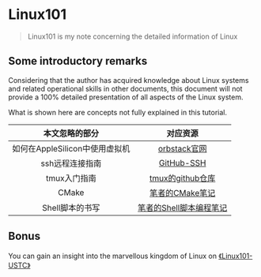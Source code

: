 # Linux101

>Linux101 is my note concerning the detailed information of Linux

## Some introductory remarks

Considering that the author has acquired knowledge about Linux systems and related operational skills in other documents, this document will not provide a 100% detailed presentation of all aspects of the Linux system.

What is shown here are concepts not fully explained in this tutorial.

|        本文忽略的部分        |                                         对应资源                                          |
| :-------------------: | :-----------------------------------------------------------------------------------: |
| 如何在AppleSilicon中使用虚拟机 |                          [orbstack官网](https://orbstack.dev)                           |
|       ssh远程连接指南       | [GitHub-SSH](https://docs.github.com/zh/authentication/connecting-to-github-with-ssh) |
|       tmux入门指南        |                  [tmux的github仓库](https://github.com/tmux/tmux/wiki)                   |
|         CMake         |               [笔者的CMake笔记](https://github.com/root-hbx/CMake_Tutorial)                |
|      Shell脚本的书写       |           [笔者的Shell脚本编程笔记](https://github.com/root-hbx/Shell_Prog_Tutorial)           |

## Bonus

You can gain an insight into the marvellous kingdom of Linux on [《Linux101-USTC》](https://101.lug.ustc.edu.cn)
